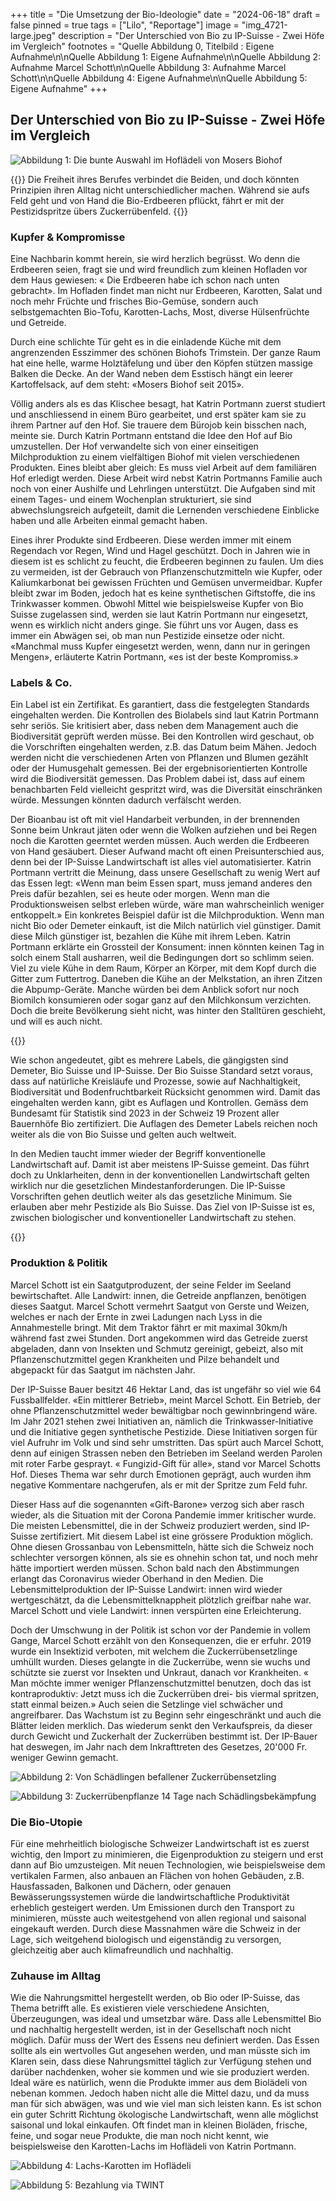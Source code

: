 +++
title = "Die Umsetzung der Bio-Ideologie"
date = "2024-06-18"
draft = false
pinned = true
tags = ["Lilo", "Reportage"]
image = "img_4721-large.jpeg"
description = "Der Unterschied von Bio zu IP-Suisse - Zwei Höfe im Vergleich"
footnotes = "Quelle Abbildung 0, Titelbild : Eigene Aufnahme\n\nQuelle Abbildung 1: Eigene Aufnahme\n\nQuelle Abbildung 2: Aufnahme Marcel Schott\n\nQuelle Abbildung 3: Aufnahme Marcel Schott\n\nQuelle Abbildung 4: Eigene Aufnahme\n\nQuelle Abbildung 5: Eigene Aufnahme"
+++
## Der Unterschied von Bio zu IP-Suisse - Zwei Höfe im Vergleich

![Abbildung 1: Die bunte Auswahl im Hoflädeli von Mosers Biohof](img_4721-large.jpeg)

{{<lead>}}
Die Freiheit ihres Berufes verbindet die Beiden, und doch könnten Prinzipien ihren Alltag nicht unterschiedlicher machen. Während sie aufs Feld geht und von Hand die Bio-Erdbeeren pflückt, fährt er mit der Pestizidspritze übers Zuckerrübenfeld. 
{{</lead>}}

### **Kupfer & Kompromisse**

Eine Nachbarin kommt herein, sie wird herzlich begrüsst. Wo denn die Erdbeeren seien, fragt sie und wird freundlich zum kleinen Hofladen vor dem Haus gewiesen: « Die Erdbeeren habe ich schon nach unten gebracht». Im Hofladen findet man nicht nur Erdbeeren, Karotten, Salat und noch mehr Früchte und frisches Bio-Gemüse, sondern auch selbstgemachten Bio-Tofu, Karotten-Lachs, Most, diverse Hülsenfrüchte und Getreide.

Durch eine schlichte Tür geht es in die einladende Küche mit dem angrenzenden Esszimmer des schönen Biohofs Trimstein. Der ganze Raum hat eine helle, warme Holztäfelung und über den Köpfen stützen massige Balken die Decke. An der Wand neben dem Esstisch hängt ein leerer Kartoffelsack, auf dem steht: «Mosers Biohof seit 2015».

Völlig anders als es das Klischee besagt, hat Katrin Portmann zuerst studiert und anschliessend in einem Büro gearbeitet, und erst später kam sie zu ihrem Partner auf den Hof. Sie trauere dem Bürojob kein bisschen nach, meinte sie. Durch Katrin Portmann entstand die Idee den Hof auf Bio umzustellen. Der Hof verwandelte sich von einer einseitigen Milchproduktion zu einem vielfältigen Biohof mit vielen verschiedenen Produkten. Eines bleibt aber gleich: Es muss viel Arbeit auf dem familiären Hof erledigt werden. Diese Arbeit wird nebst Katrin Portmanns Familie auch noch von einer Aushilfe und Lehrlingen unterstützt. Die Aufgaben sind mit einem Tages- und einem Wochenplan strukturiert, sie sind abwechslungsreich aufgeteilt, damit die Lernenden verschiedene Einblicke haben und alle Arbeiten einmal gemacht haben.

Eines ihrer Produkte sind Erdbeeren. Diese werden immer mit einem Regendach vor Regen, Wind und Hagel geschützt. Doch in Jahren wie in diesem ist es schlicht zu feucht, die Erdbeeren beginnen zu faulen. Um dies zu vermeiden, ist der Gebrauch von Pflanzenschutzmitteln wie Kupfer, oder Kaliumkarbonat bei gewissen Früchten und Gemüsen unvermeidbar. Kupfer bleibt zwar im Boden, jedoch hat es keine synthetischen Giftstoffe, die ins Trinkwasser kommen. Obwohl Mittel wie beispielsweise Kupfer von Bio Suisse zugelassen sind, werden sie laut Katrin Portmann nur eingesetzt, wenn es wirklich nicht anders ginge. Sie führt uns vor Augen, dass es immer ein Abwägen sei, ob man nun Pestizide einsetze oder nicht. «Manchmal muss Kupfer eingesetzt werden, wenn, dann nur in geringen Mengen», erläuterte Katrin Portmann, «es ist der beste Kompromiss.»

### **Labels & Co.**

Ein Label ist ein Zertifikat. Es garantiert, dass die festgelegten Standards eingehalten werden. Die Kontrollen des Biolabels sind laut Katrin Portmann sehr seriös. Sie kritisiert aber, dass neben dem Management auch die Biodiversität geprüft werden müsse. Bei den Kontrollen wird geschaut, ob die Vorschriften eingehalten werden, z.B. das Datum beim Mähen. Jedoch werden nicht die verschiedenen Arten von Pflanzen und Blumen gezählt oder der Humusgehalt gemessen. Bei der ergebnisorientierten Kontrolle wird die Biodiversität gemessen. Das Problem dabei ist, dass auf einem benachbarten Feld vielleicht gespritzt wird, was die Diversität einschränken würde. Messungen könnten dadurch verfälscht werden. 

Der Bioanbau ist oft mit viel Handarbeit verbunden, in der brennenden Sonne beim Unkraut jäten oder wenn die Wolken aufziehen und bei Regen noch die Karotten geerntet werden müssen. Auch werden die Erdbeeren von Hand gesäubert. Dieser Aufwand macht oft einen Preisunterschied aus, denn bei der IP-Suisse Landwirtschaft ist alles viel automatisierter. Katrin Portmann vertritt die Meinung, dass unsere Gesellschaft zu wenig Wert auf das Essen legt: «Wenn man beim Essen spart, muss jemand anderes den Preis dafür bezahlen, sei es heute oder morgen. Wenn man die Produktionsweisen selbst erleben würde, wäre man wahrscheinlich weniger entkoppelt.» Ein konkretes Beispiel dafür ist die Milchproduktion. Wenn man nicht Bio oder Demeter einkauft, ist die Milch natürlich viel günstiger. Damit diese Milch günstiger ist, bezahlen die Kühe mit ihrem Leben. Katrin Portmann erklärte ein Grossteil der Konsument: innen könnten keinen Tag in solch einem Stall ausharren, weil die Bedingungen dort so schlimm seien. Viel zu viele Kühe in dem Raum, Körper an Körper, mit dem Kopf durch die Gitter zum Futtertrog. Daneben die Kühe an der Melkstation, an ihren Zitzen die Abpump-Geräte. Manche würden bei dem Anblick sofort nur noch Biomilch konsumieren oder sogar ganz auf den Milchkonsum verzichten. Doch die breite Bevölkerung sieht nicht, was hinter den Stalltüren geschieht, und will es auch nicht.

{{<box>}}

Wie schon angedeutet, gibt es mehrere Labels, die gängigsten sind Demeter, Bio Suisse und IP-Suisse. Der Bio Suisse Standard setzt voraus, dass auf natürliche Kreisläufe und Prozesse, sowie auf Nachhaltigkeit, Biodiversität und Bodenfruchtbarkeit Rücksicht genommen wird. Damit das eingehalten werden kann, gibt es Auflagen und Kontrollen. Gemäss dem Bundesamt für Statistik sind 2023 in der Schweiz 19 Prozent aller Bauernhöfe Bio zertifiziert. Die Auflagen des Demeter Labels reichen noch weiter als die von Bio Suisse und gelten auch weltweit.

In den Medien taucht immer wieder der Begriff konventionelle Landwirtschaft auf. Damit ist aber meistens IP-Suisse gemeint. Das führt doch zu Unklarheiten, denn in der konventionellen Landwirtschaft gelten wirklich nur die gesetzlichen Mindestanforderungen. Die IP-Suisse Vorschriften gehen deutlich weiter als das gesetzliche Minimum. Sie erlauben aber mehr Pestizide als Bio Suisse. Das Ziel von IP-Suisse ist es, zwischen biologischer und konventioneller Landwirtschaft zu stehen.

{{</box>}}

### **Produktion & Politik**

Marcel Schott ist ein Saatgutproduzent, der seine Felder im Seeland bewirtschaftet. Alle Landwirt: innen, die Getreide anpflanzen, benötigen dieses Saatgut. Marcel Schott vermehrt Saatgut von Gerste und Weizen, welches er nach der Ernte in zwei Ladungen nach Lyss in die Annahmestelle bringt. Mit dem Traktor fährt er mit maximal 30km/h während fast zwei Stunden. Dort angekommen wird das Getreide zuerst abgeladen, dann von Insekten und Schmutz gereinigt, gebeizt, also mit Pflanzenschutzmittel gegen Krankheiten und Pilze behandelt und abgepackt für das Saatgut im nächsten Jahr.

Der IP-Suisse Bauer besitzt 46 Hektar Land, das ist ungefähr so viel wie 64 Fussballfelder. «Ein mittlerer Betrieb», meint Marcel Schott. Ein Betrieb, der ohne Pflanzenschutzmittel weder bewältigbar noch gewinnbringend wäre. Im Jahr 2021 stehen zwei Initiativen an, nämlich die Trinkwasser-Initiative und die Initiative gegen synthetische Pestizide. Diese Initiativen sorgen für viel Aufruhr im Volk und sind sehr umstritten. Das spürt auch Marcel Schott, denn auf einigen Strassen neben den Betrieben im Seeland werden Parolen mit roter Farbe gesprayt. « Fungizid-Gift für alle», stand vor Marcel Schotts Hof. Dieses Thema war sehr durch Emotionen geprägt, auch wurden ihm negative Kommentare nachgerufen, als er mit der Spritze zum Feld fuhr.

Dieser Hass auf die sogenannten «Gift-Barone» verzog sich aber rasch wieder, als die Situation mit der Corona Pandemie immer kritischer wurde. Die meisten Lebensmittel, die in der Schweiz produziert werden, sind IP-Suisse zertifiziert. Mit diesem Label ist eine grössere Produktion möglich. Ohne diesen Grossanbau von Lebensmitteln, hätte sich die Schweiz noch schlechter versorgen können, als sie es ohnehin schon tat, und noch mehr hätte importiert werden müssen. Schon bald nach den Abstimmungen erlangt das Coronavirus wieder Oberhand in den Medien. Die Lebensmittelproduktion der IP-Suisse Landwirt: innen wird wieder wertgeschätzt, da die Lebensmittelknappheit plötzlich greifbar nahe war. Marcel Schott und viele Landwirt: innen verspürten eine Erleichterung.

Doch der Umschwung in der Politik ist schon vor der Pandemie in vollem Gange, Marcel Schott erzählt von den Konsequenzen, die er erfuhr. 2019 wurde ein Insektizid verboten, mit welchem die Zuckerrübensetzlinge umhüllt wurden. Dieses gelangte in die Zuckerrübe, wenn sie wuchs und schützte sie zuerst vor Insekten und Unkraut, danach vor Krankheiten. « Man möchte immer weniger Pflanzenschutzmittel benutzen, doch das ist kontraproduktiv: Jetzt muss ich die Zuckerrüben drei- bis viermal spritzen, statt einmal beizen.» Auch seien die Setzlinge viel schwächer und angreifbarer. Das Wachstum ist zu Beginn sehr eingeschränkt und auch die Blätter leiden merklich. Das wiederum senkt den Verkaufspreis, da dieser durch Gewicht und Zuckerhalt der Zuckerrüben bestimmt ist. Der IP-Bauer hat deswegen, im Jahr nach dem Inkrafttreten des Gesetzes, 20'000 Fr. weniger Gewinn gemacht.

![Abbildung 2: Von Schädlingen befallener Zuckerrübensetzling](von-scha-dlingen-befallener-zuckerru-bensetzling-copy.jpg)

![Abbildung 3: Zuckerrübenpflanze 14 Tage nach Schädlingsbekämpfung](zuckerru-benpflanze-14-tage-nach-scha-dlingsbeka-mpfung-large-large-medium.jpeg "Abbildung 3: Zuckerrübenpflanze 14 Tage nach Schädlingsbekämpfung")

### **Die Bio-Utopie**

Für eine mehrheitlich biologische Schweizer Landwirtschaft ist es zuerst wichtig, den Import zu minimieren, die Eigenproduktion zu steigern und erst dann auf Bio umzusteigen. Mit neuen Technologien, wie beispielsweise dem vertikalen Farmen, also anbauen an Flächen von hohen Gebäuden, z.B. Hausfassaden, Balkonen und Dächern, oder genauen Bewässerungssystemen würde die landwirtschaftliche Produktivität erheblich gesteigert werden. Um Emissionen durch den Transport zu minimieren, müsste auch weitestgehend von allen regional und saisonal eingekauft werden. Durch diese Massnahmen wäre die Schweiz in der Lage, sich weitgehend biologisch und eigenständig zu versorgen, gleichzeitig aber auch klimafreundlich und nachhaltig.

### **Zuhause im Alltag**

Wie die Nahrungsmittel hergestellt werden, ob Bio oder IP-Suisse, das Thema betrifft alle. Es existieren viele verschiedene Ansichten, Überzeugungen, was ideal und umsetzbar wäre. Dass alle Lebensmittel Bio und nachhaltig hergestellt werden, ist in der Gesellschaft noch nicht möglich. Dafür muss der Wert des Essens neu definiert werden. Das Essen sollte als ein wertvolles Gut angesehen werden, und man müsste sich im Klaren sein, dass diese Nahrungsmittel täglich zur Verfügung stehen und darüber nachdenken, woher sie kommen und wie sie produziert werden. Ideal wäre es natürlich, wenn die Produkte immer aus dem Biolädeli von nebenan kommen. Jedoch haben nicht alle die Mittel dazu, und da muss man für sich abwägen, was und wie viel man sich leisten kann. Es ist schon ein guter Schritt Richtung ökologische Landwirtschaft, wenn alle möglichst saisonal und lokal einkaufen. Oft findet man in kleinen Bioläden, frische, feine, und sogar neue Produkte, die man noch nicht kennt, wie beispielsweise den Karotten-Lachs im Hoflädeli von Katrin Portmann.

![Abbildung 4: Lachs-Karotten im Hoflädeli ](img_4720-large.jpeg)

![Abbildung 5: Bezahlung via TWINT](img_4719-large.jpeg "Abbildung 5: Bezahlung via TWINT")